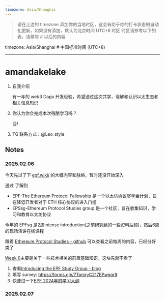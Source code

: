 ```yaml
---
timezone: Asia/Shanghai
---
```


> 请在上边的 timezone 添加你的当地时区，这会有助于你的打卡状态的自动化更新，如果没有添加，默认为北京时间 UTC+8 时区
> 时区请参考以下列表，请移除 # 以后的内容

timezone: Asia/Shanghai # 中国标准时间 (UTC+8)


---

# amandakelake

1. 自我介绍

    有一年的 web3 Dapp 开发经验，希望通过这次共学，理解和认识以太生态和相关信息知识

2. 你认为你会完成本次残酷学习吗？

    会!

3. TG 联系方式：@Leo_style

## Notes

<!-- Content_START -->

### 2025.02.06

今天先过了下 [epf.wiki/](https://epf.wiki/) 的大概内容和脉络，暂时还没开始深入

通过 了解到

- EPF-The Ethereum Protocol Fellowship 是一个以太坊协议奖学金计划，旨在降低开发者对于 ETH 核心协议的进入门槛
- EPSsg-Ethereum Protocol Studies group 是一个社区，旨在收集知识，学习和教育以太坊协议

今年的 EPFsg 是2周intense introduction(之前研究组的一些资料后顾)，然后6周的现场演讲在线课程

跟着 [Ethereum Protocol Studies - github](https://github.com/eth-protocol-fellows/protocol-studies/blob/main/docs/eps/intro.md) 可以查看之前每周的内容，已经分好类了

[Week 0](https://github.com/eth-protocol-fellows/protocol-studies/blob/main/docs/eps/week0.md)主要是关于一些技术相关的前置基础知识，这块先就不看了

1. 查看[Introducing the EPF Study Group - blog](https://blog.ethereum.org/2024/02/07/epf-study-group)
2. 填写 survey: https://forms.gle/7TqmryC217EPwgqr9
3. 快速过一下[EPF 2024年的学习大纲](https://epf.wiki/#/eps/SG2024)


### 2025.02.07

<!-- Content_END -->
